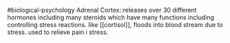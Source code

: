 #biological-psychology 
Adrenal Cortex::releases over 30 different hormones including many steroids which have many functions including controlling stress reactions. like [[cortisol]], floods into blood stream due to stress. used to relieve pain i stress.
<!--SR:!2023-12-19,1,230-->